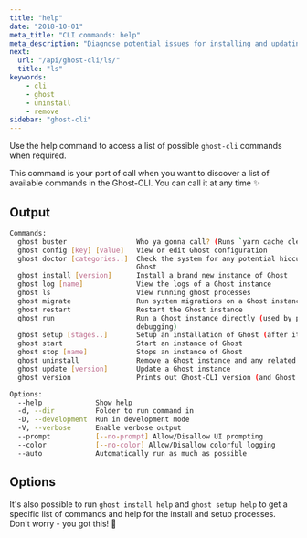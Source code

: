 ```yaml
---
title: "help"
date: "2018-10-01"
meta_title: "CLI commands: help"
meta_description: "Diagnose potential issues for installing and updating ghost using a single command in the CLI tool."
next:
  url: "/api/ghost-cli/ls/"
  title: "ls"
keywords:
    - cli
    - ghost
    - uninstall
    - remove
sidebar: "ghost-cli"
---
```


Use the help command to access a list of possible `ghost-cli` commands when required. 

This command is your port of call when you want to discover a list of available commands in the Ghost-CLI. You can call it at any time ✨

## Output

```bash
Commands:
  ghost buster                 Who ya gonna call? (Runs `yarn cache clean`)
  ghost config [key] [value]   View or edit Ghost configuration
  ghost doctor [categories..]  Check the system for any potential hiccups when installing/updating
                               Ghost
  ghost install [version]      Install a brand new instance of Ghost
  ghost log [name]             View the logs of a Ghost instance
  ghost ls                     View running ghost processes
  ghost migrate                Run system migrations on a Ghost instance
  ghost restart                Restart the Ghost instance
  ghost run                    Run a Ghost instance directly (used by process managers and for
                               debugging)
  ghost setup [stages..]       Setup an installation of Ghost (after it is installed)
  ghost start                  Start an instance of Ghost
  ghost stop [name]            Stops an instance of Ghost
  ghost uninstall              Remove a Ghost instance and any related configuration files
  ghost update [version]       Update a Ghost instance
  ghost version                Prints out Ghost-CLI version (and Ghost version if one exists)

Options:
  --help             Show help                                                             [boolean]
  -d, --dir          Folder to run command in
  -D, --development  Run in development mode                                               [boolean]
  -V, --verbose      Enable verbose output                                                 [boolean]
  --prompt           [--no-prompt] Allow/Disallow UI prompting             [boolean] [default: true]
  --color            [--no-color] Allow/Disallow colorful logging          [boolean] [default: true]
  --auto             Automatically run as much as possible                [boolean] [default: false]
```

## Options

It's also possible to run `ghost install help` and `ghost setup help` to get a specific list of commands and help for the install and setup processes. Don't worry - you got this! 💪
